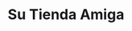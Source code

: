 ---
title: "Su Tienda Amiga"
url: /ciudad-satelite/su-tienda-amiga-avenida-escalona-y-aguero/
shop: Lebensmittel
---